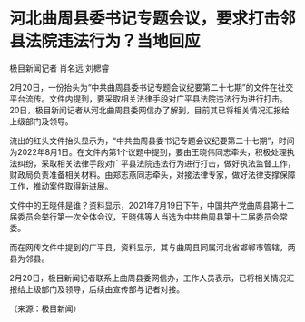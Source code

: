 # 河北曲周县委书记专题会议，要求打击邻县法院违法行为？当地回应

极目新闻记者 肖名远 刘楒睿

2月20日，一份抬头为“中共曲周县委书记专题会议纪要第二十七期”的文件在社交平台流传。文件内提到，要采取相关法律手段对广平县法院违法行为进行打击。20日，极目新闻记者从河北曲周县委网信办了解到，目前其已将相关情况汇报给上级部门及领导。

流出的红头文件抬头显示为，“中共曲周县委书记专题会议纪要第二十七期”，时间为2022年8月1日。在文件内第1个议题中提到，要由王晓伟同志牵头，积极处理执法纠纷，采取相关法律手段对广平县法院违法行为进行打击，做好执法监督工作，财政局负责准备相关材料。由郑志燕同志牵头，对接法律专家，做好法律支撑保障工作，推动案件取得新进展。

文件中的王晓伟是谁？资料显示，2021年7月19日下午，中国共产党曲周县第十二届委员会举行第一次全体会议，王晓伟等人当选为中共曲周县第十二届委员会常委。

而在网传文件中提到的广平县，资料显示，其与曲周县同属河北省邯郸市管辖，两县为邻县。

2月20日，极目新闻记者联系上曲周县委网信办，工作人员表示，已将相关情况汇报给上级部门及领导，后续由宣传部与记者对接。

（来源：极目新闻）

